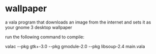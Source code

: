 wallpaper
=========

a vala program that downloads an image from the internet and sets it as your gnome 3 desktop wallpaper

run the following command to compile:

valac --pkg gtk+-3.0 --pkg gmodule-2.0 --pkg libsoup-2.4 main.vala
